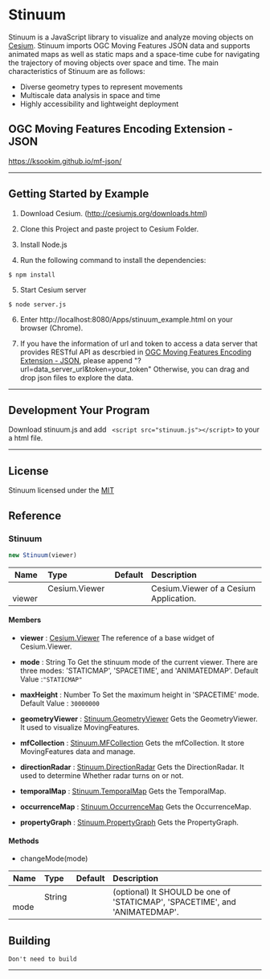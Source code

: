 



# Stinuum

Stinuum is a JavaScript library to visualize and analyze moving objects on [Cesium](https://cesiumjs.org).
Stinuum imports OGC Moving Features JSON data and supports animated maps as well as static maps and a space-time cube for navigating the trajectory of moving objects over space and time. The main characteristics of Stinuum are as follows:
- Diverse geometry types to represent movements
- Multiscale data analysis in space and time
- Highly accessibility and lightweight deployment

## OGC Moving Features Encoding Extension - JSON
https://ksookim.github.io/mf-json/

- - -

## Getting Started by Example

1. Download Cesium. (http://cesiumjs.org/downloads.html)

2. Clone this Project and paste project to Cesium Folder.

3. Install Node.js

4. Run the following command to install the dependencies:

  ```
  $ npm install
  ```
5. Start Cesium server

  ```
  $ node server.js
  ```
6. Enter http://localhost:8080/Apps/stinuum_example.html on your browser (Chrome).

7. If you have the information of url and token to access a data server that provides RESTful API as descrbied in [OGC Moving Features Encoding Extension - JSON](https://ksookim.github.io/mf-json/), please append "?url=data_server_url&token=your_token"
Otherwise, you can drag and drop json files to explore the data.


- - -

## Development Your Program

Download stinuum.js and add ``` <script src="stinuum.js"></script>``` to your a html file.

- - -

## License

Stinuum licensed under the [MIT](https://opensource.org/licenses/MIT)

## Reference

### Stinuum

```js
new Stinuum(viewer)
```
| Name | Type | Default | Description |
| ---------- | :--------- | :---------- | :---------- |
|   viewer  |  Cesium.Viewer   |        |  Cesium.Viewer of a Cesium Application.     |
#### Members

* __viewer__ : [Cesium.Viewer](https://cesiumjs.org/Cesium/Build/Documentation/Viewer.html)
The reference of a base widget of Cesium.Viewer.


* __mode__ : String
To Get the stinuum mode of the current viewer. There are three modes: 'STATICMAP', 'SPACETIME', and 'ANIMATEDMAP'.
Default Value :`"STATICMAP"`


* __maxHeight__ : Number
To Set the maximum height in 'SPACETIME' mode.
Default Value : `30000000`


* __geometryViewer__ : [Stinuum.GeometryViewer](https://github.com/aistairc/mf-cesium/blob/master/reference/GeometryViewer.md)
Gets the GeometryViewer. It used to visualize MovingFeatures.


* __mfCollection__ : [Stinuum.MFCollection](https://github.com/aistairc/mf-cesium/blob/master/reference/MFCollection.md)
Gets the mfCollection. It store MovingFeatures data and manage.



* __directionRadar__ : [Stinuum.DirectionRadar](https://github.com/aistairc/mf-cesium/blob/master/reference/DirectionRadar.md)
Gets the DirectionRadar. It used to determine Whether radar turns on or not.


* __temporalMap__ : [Stinuum.TemporalMap](https://github.com/aistairc/mf-cesium/blob/master/reference/TemporalMap.md)
Gets the TemporalMap.




* __occurrenceMap__ : [Stinuum.OccurrenceMap](https://github.com/aistairc/mf-cesium/blob/master/reference/OccurrenceMap.md)
Gets the OccurrenceMap.



* __propertyGraph__ : [Stinuum.PropertyGraph](https://github.com/aistairc/mf-cesium/blob/master/reference/PropertyGraph.md)
Gets the PropertyGraph.


#### Methods

* changeMode(mode)

| Name | Type | Default | Description |
| ---------- | :--------- | :---------- | :---------- |
|   mode  |  String   |        |  (optional) It SHOULD be one of 'STATICMAP', 'SPACETIME', and 'ANIMATEDMAP'.  |




## Building

    Don't need to build



- - -
